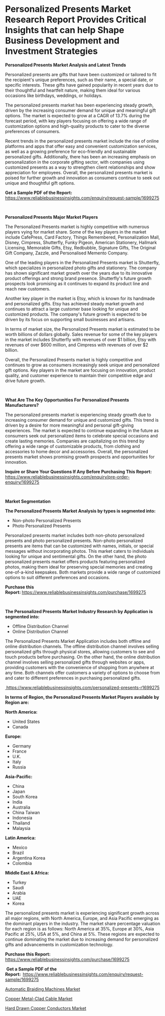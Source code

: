 <p><h1>Personalized Presents Market Research Report Provides Critical Insights that can help Shape Business Development and Investment Strategies</h1></p><p><strong>Personalized Presents Market Analysis and Latest Trends</strong></p>
<p><p>Personalized presents are gifts that have been customized or tailored to fit the recipient's unique preferences, such as their name, a special date, or specific interests. These gifts have gained popularity in recent years due to their thoughtful and heartfelt nature, making them ideal for various occasions like birthdays, weddings, or holidays.</p><p>The personalized presents market has been experiencing steady growth, driven by the increasing consumer demand for unique and meaningful gift options. The market is expected to grow at a CAGR of 13.7% during the forecast period, with key players focusing on offering a wide range of customization options and high-quality products to cater to the diverse preferences of consumers.</p><p>Recent trends in the personalized presents market include the rise of online platforms and apps that offer easy and convenient customization services, as well as a growing preference for eco-friendly and sustainable personalized gifts. Additionally, there has been an increasing emphasis on personalization in the corporate gifting sector, with companies using customized presents as a way to strengthen client relationships and show appreciation for employees. Overall, the personalized presents market is poised for further growth and innovation as consumers continue to seek out unique and thoughtful gift options.</p></p>
<p><strong>Get a Sample PDF of the Report:&nbsp;</strong> <a href="https://www.reliablebusinessinsights.com/enquiry/request-sample/1699275">https://www.reliablebusinessinsights.com/enquiry/request-sample/1699275</a></p>
<p>&nbsp;</p>
<p><strong>Personalized Presents Major Market Players</strong></p>
<p><p>The Personalized Presents market is highly competitive with numerous players vying for market share. Some of the key players in the market include CafePress, Card Factory, Things Remembered, Personalization Mall, Disney, Cimpress, Shutterfly, Funky Pigeon, American Stationery, Hallmark Licensing, Memorable Gifts, Etsy, Redbubble, Signature Gifts, The Original Gift Company, Zazzle, and Personalised Memento Company.</p><p>One of the leading players in the Personalized Presents market is Shutterfly, which specializes in personalized photo gifts and stationery. The company has shown significant market growth over the years due to its innovative product offerings and strong brand presence. Shutterfly's future growth prospects look promising as it continues to expand its product line and reach new customers.</p><p>Another key player in the market is Etsy, which is known for its handmade and personalized gifts. Etsy has achieved steady market growth and continues to attract a large customer base looking for unique and customized products. The company's future growth is expected to be driven by its focus on supporting small businesses and artisans.</p><p>In terms of market size, the Personalized Presents market is estimated to be worth billions of dollars globally. Sales revenue for some of the key players in the market includes Shutterfly with revenues of over $1 billion, Etsy with revenues of over $600 million, and Cimpress with revenues of over $2 billion.</p><p>Overall, the Personalized Presents market is highly competitive and continues to grow as consumers increasingly seek unique and personalized gift options. Key players in the market are focusing on innovation, product quality, and customer experience to maintain their competitive edge and drive future growth.</p></p>
<p>&nbsp;</p>
<p><strong>What Are The Key Opportunities For Personalized Presents Manufacturers?</strong></p>
<p><p>The personalized presents market is experiencing steady growth due to increasing consumer demand for unique and customized gifts. This trend is driven by a desire for more meaningful and personal gift-giving experiences. The market is expected to continue expanding in the future as consumers seek out personalized items to celebrate special occasions and create lasting memories. Companies are capitalizing on this trend by offering a wide range of customizable products, from clothing and accessories to home decor and accessories. Overall, the personalized presents market shows promising growth prospects and opportunities for innovation.</p></p>
<p><strong>Inquire or Share Your Questions If Any Before Purchasing This Report:</strong> <a href="https://www.reliablebusinessinsights.com/enquiry/pre-order-enquiry/1699275">https://www.reliablebusinessinsights.com/enquiry/pre-order-enquiry/1699275</a></p>
<p>&nbsp;</p>
<p><strong>Market Segmentation</strong></p>
<p><strong>The Personalized Presents Market Analysis by types is segmented into:</strong></p>
<p><ul><li>Non-photo Personalized Presents</li><li>Photo Personalized Presents</li></ul></p>
<p><p>Personalized presents market includes both non-photo personalized presents and photo personalized presents. Non-photo personalized presents are items that can be customized with names, initials, or special messages without incorporating photos. This market caters to individuals looking for unique and sentimental gifts. On the other hand, the photo personalized presents market offers products featuring personalized photos, making them ideal for preserving special memories and creating one-of-a-kind keepsakes. Both markets provide a wide range of customized options to suit different preferences and occasions.</p></p>
<p><strong>Purchase this Report:&nbsp;</strong><a href="https://www.reliablebusinessinsights.com/purchase/1699275">https://www.reliablebusinessinsights.com/purchase/1699275</a></p>
<p>&nbsp;</p>
<p><strong>The Personalized Presents Market Industry Research by Application is segmented into:</strong></p>
<p><ul><li>Offline Distribution Channel</li><li>Online Distribution Channel</li></ul></p>
<p><p>The Personalized Presents Market Application includes both offline and online distribution channels. The offline distribution channel involves selling personalized gifts through physical stores, allowing customers to see and touch products before purchasing. On the other hand, the online distribution channel involves selling personalized gifts through websites or apps, providing customers with the convenience of shopping from anywhere at any time. Both channels offer customers a variety of options to choose from and cater to different preferences in purchasing personalized gifts.</p></p>
<p><a href="https://www.reliablebusinessinsights.com/personalized-presents-r1699275">&nbsp;https://www.reliablebusinessinsights.com/personalized-presents-r1699275</a></p>
<p><strong>In terms of Region, the Personalized Presents Market Players available by Region are:</strong></p>
<p>
    <p> <strong> North America: </strong>
        <ul>
            <li>United States</li>
            <li>Canada</li>
        </ul>
        </p> 
    <p> <strong> Europe: </strong>
        <ul>
            <li>Germany</li>
            <li>France</li>
            <li>U.K.</li>
            <li>Italy</li>
            <li>Russia</li>
        </ul>
        </p> 
    <p> <strong> Asia-Pacific: </strong>
        <ul>
            <li>China</li>
            <li>Japan</li>
            <li>South Korea</li>
            <li>India</li>
            <li>Australia</li>
            <li>China Taiwan</li>
            <li>Indonesia</li>
            <li>Thailand</li>
            <li>Malaysia</li>
        </ul>
        </p> 
    <p> <strong> Latin America: </strong>
        <ul>
            <li>Mexico</li>
            <li>Brazil</li>
            <li>Argentina Korea</li>
            <li>Colombia</li>
        </ul>
        </p> 
    <p> <strong> Middle East & Africa: </strong>
        <ul>
            <li>Turkey</li>
            <li>Saudi</li>
            <li>Arabia</li>
            <li>UAE</li>
            <li>Korea</li>
        </ul>
    </p>
    </p>
<p><p>The personalized presents market is experiencing significant growth across all major regions, with North America, Europe, and Asia Pacific emerging as the dominant players in the industry. The market share percentage valuation for each region is as follows: North America at 35%, Europe at 30%, Asia Pacific at 25%, USA at 5%, and China at 5%. These regions are expected to continue dominating the market due to increasing demand for personalized gifts and advancements in customization technology.</p></p>
<p><strong>Purchase this Report: </strong><a href="https://www.reliablebusinessinsights.com/purchase/1699275">https://www.reliablebusinessinsights.com/purchase/1699275</a></p>
<p>&nbsp;<strong>Get a Sample PDF of the Report:&nbsp;&nbsp;</strong><a href="https://www.reliablebusinessinsights.com/enquiry/request-sample/1699275">https://www.reliablebusinessinsights.com/enquiry/request-sample/1699275</a></p>
<p><strong></strong></p>
<p><p><a href="https://view.publitas.com/reportprime-1/comprehensive-analysis-of-the-global-automatic-braiding-machines-market-growth-trends-market-forecasts-2024-2031/">Automatic Braiding Machines Market</a></p><p><a href="https://github.com/Krish2023na/Market-Research-Report-List-5/blob/main/copper-metal-clad-cable-market.md">Copper Metal-Clad Cable Market</a></p><p><a href="https://github.com/RickHolmes3/Market-Research-Report-List-5/blob/main/hard-drawn-copper-conductors-market.md">Hard Drawn Copper Conductors Market</a></p></p>